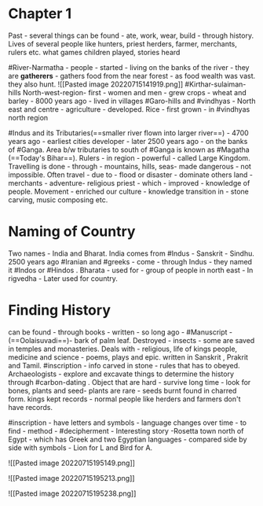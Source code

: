 # Chapter 1

Past - several things can be found - ate, work, wear,  build - through history. Lives of several people like hunters, priest herders, farmer, merchants, rulers etc. what games children played, stories heard

#River-Narmatha - people - started - living on the banks of the river - they are **gatherers** - gathers food from the near forest - as food wealth was vast. they also hunt.
![[Pasted image 20220715141919.png]]
#Kirthar-sulaiman-hills North-west-region- first - women and men - grew crops - wheat and barley - 8000 years ago - lived in villages
#Garo-hills and #vindhyas - North east and centre - agriculture - developed. Rice - first grown - in #vindhyas north region

#Indus and its Tributaries(==smaller river flown into larger river==) - 4700 years ago - earliest cities developer - later 2500 years ago - on the banks of #Ganga. Area b/w tributaries to south of #Ganga is known as #Magatha (==Today's Bihar==). Rulers - in region - powerful - called Large Kingdom. Travelling is done - through - mountains, hills, seas- made dangerous - not impossible. Often travel - due to - flood or disaster - dominate others land - merchants - adventure- religious priest - which - improved - knowledge of people. Movement - enriched our culture - knowledge transition in - stone carving, music composing etc.
# Naming of Country
Two names - India and Bharat. India comes from #Indus - Sanskrit - Sindhu. 2500 years ago  #Iranian and #greeks - come - through Indus - they named it #Indos or #Hindos . Bharata - used for - group of people in north east - In rigvedha - Later used for country.
# Finding History
can be found - through books - written - so long ago - #Manuscript - (==Oolaisuvadi==)- bark of palm leaf. Destroyed - insects - some are saved in temples and monasteries. Deals with - religious, life of kings people, medicine and science - poems, plays and epic. written in Sanskrit , Prakrit and Tamil. #inscription - info carved in stone - rules that has to obeyed. Archaeologists - explore and excavate things to determine the history through #carbon-dating . Object that are hard - survive long time - look for bones, plants and seed- plants are rare - seeds burnt found in charred form. kings kept records - normal people like herders and farmers don't have records.

#inscription - have letters and symbols - language changes over time - to find - method - #decipherment - Interesting story -Rosetta town north of Egypt - which has Greek and two Egyptian languages - compared side by side with symbols - Lion for L and Bird for A.

![[Pasted image 20220715195149.png]]

![[Pasted image 20220715195213.png]]

![[Pasted image 20220715195238.png]]
